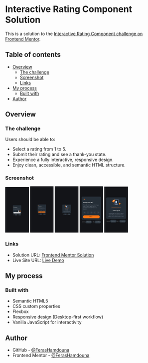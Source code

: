 
# Interactive Rating Component Solution

This is a solution to the [Interactive Rating Component challenge on Frontend Mentor](https://www.frontendmentor.io/challenges/interactive-rating-component-koxpeBUmI).

## Table of contents

- [Overview](#overview)
  - [The challenge](#the-challenge)
  - [Screenshot](#screenshot)
  - [Links](#links)
- [My process](#my-process)
  - [Built with](#built-with)
- [Author](#author)

## Overview

### The challenge

Users should be able to:

- Select a rating from 1 to 5.
- Submit their rating and see a thank-you state.
- Experience a fully interactive, responsive design.
- Enjoy clean, accessible, and semantic HTML structure.

### Screenshot

<div align="left">
  <img src="images/active.jpg" alt="Active State" width="15%">
  <img src="images/desktop.jpg" alt="Desktop Screenshot" width="15%">
  <img src="images/desktop-thank-you-state.jpg" alt="Desktop Thank You State" width="15%">
  <img src="images/mobile.jpg" alt="Mobile Screenshot" width="15%">
  <img src="images/mobile-thank-you-state.jpg" alt="Mobile Thank You State" width="15%">
</div>

### Links

- Solution URL: [Frontend Mentor Solution](https://www.frontendmentor.io/solutions/interactive-rating-component-using-html-css-and-javascript-FIOj656P3n)
- Live Site URL: [Live Demo](https://ferashamdouna.github.io/interactive-rating-component/)

## My process

### Built with

- Semantic HTML5
- CSS custom properties
- Flexbox
- Responsive design (Desktop-first workflow)
- Vanilla JavaScript for interactivity

## Author

- GitHub - [@FerasHamdouna](https://github.com/FerasHamdouna)
- Frontend Mentor - [@FerasHamdouna](https://www.frontendmentor.io/profile/FerasHamdouna)
